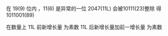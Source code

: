 在 19(9) 位内 ，11(6) 是异常的一位
2047(11L) 会被10111(23)整除 得 1011001(89)

在数量上 11L 前新增长量 为素数
11L 后新增长量加前一增长量 为素数
